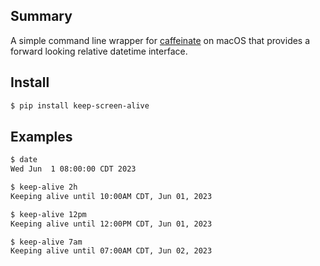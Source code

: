 ## Summary
A simple command line wrapper for [caffeinate](https://ss64.com/osx/caffeinate.html) on macOS that provides a forward looking relative datetime interface.

## Install

```bash
$ pip install keep-screen-alive
```

## Examples

```bash
$ date
Wed Jun  1 08:00:00 CDT 2023

$ keep-alive 2h
Keeping alive until 10:00AM CDT, Jun 01, 2023

$ keep-alive 12pm
Keeping alive until 12:00PM CDT, Jun 01, 2023

$ keep-alive 7am
Keeping alive until 07:00AM CDT, Jun 02, 2023
```
